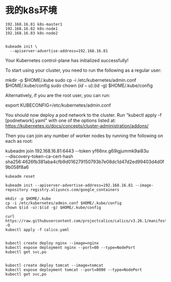 # 我的k8s环境

```
192.168.16.81 k8s-master1
192.168.16.82 k8s-node1
192.168.16.83 k8s-node2


kubeadm init \
  --apiserver-advertise-address=192.168.16.81
```


Your Kubernetes control-plane has initialized successfully!

To start using your cluster, you need to run the following as a regular user:

  mkdir -p $HOME/.kube
  sudo cp -i /etc/kubernetes/admin.conf $HOME/.kube/config
  sudo chown $(id -u):$(id -g) $HOME/.kube/config

Alternatively, if you are the root user, you can run:

  export KUBECONFIG=/etc/kubernetes/admin.conf

You should now deploy a pod network to the cluster.
Run "kubectl apply -f [podnetwork].yaml" with one of the options listed at:
  https://kubernetes.io/docs/concepts/cluster-administration/addons/

Then you can join any number of worker nodes by running the following on each as root:

kubeadm join 192.168.16.81:6443 --token yf66nx.g69igjummk9ai83u \
	--discovery-token-ca-cert-hash sha256:4626fb381aba4cfb9d016279150793b7e08dc1d47d2ed99403d4d0f9b058f8a6



```
kubeadm reset

kubeadm init --apiserver-advertise-address=192.168.16.81 --image-repository registry.aliyuncs.com/google_containers

mkdir -p $HOME/.kube
cp -i /etc/kubernetes/admin.conf $HOME/.kube/config
chown $(id -u):$(id -g) $HOME/.kube/config

curl https://raw.githubusercontent.com/projectcalico/calico/v3.26.1/manifests/calico.yaml -O
kubectl apply -f calico.yaml


kubectl create deploy nginx --image=nginx
kubectl expose deployment nginx --port=80 --type=NodePort
kubectl get svc,po


kubectl create deploy tomcat --image=tomcat
kubectl expose deployment tomcat --port=8080 --type=NodePort
kubectl get svc,po

```